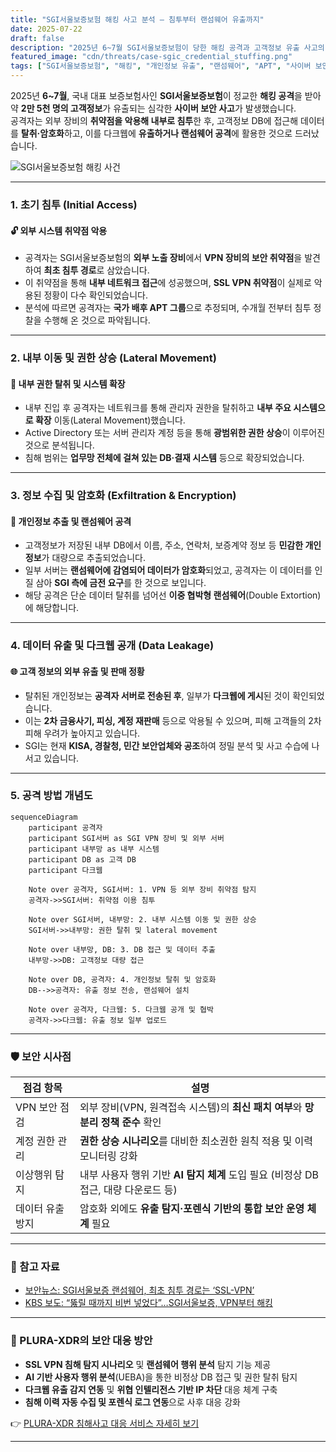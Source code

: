 ```yaml
---
title: "SGI서울보증보험 해킹 사고 분석 – 침투부터 랜섬웨어 유출까지"
date: 2025-07-22
draft: false
description: "2025년 6~7월 SGI서울보증보험이 당한 해킹 공격과 고객정보 유출 사고의 전체 흐름을 분석합니다. 침해 경로부터 다크웹 유출까지 공격 단계별로 정리합니다."
featured_image: "cdn/threats/case-sgic_credential_stuffing.png"
tags: ["SGI서울보증보험", "해킹", "개인정보 유출", "랜섬웨어", "APT", "사이버 보안", "침해사고"]
---
```


2025년 **6~7월**, 국내 대표 보증보험사인 **SGI서울보증보험**이 정교한 **해킹 공격**을 받아 약 **2만 5천 명의 고객정보**가 유출되는 심각한 **사이버 보안 사고**가 발생했습니다.  
공격자는 외부 장비의 **취약점을 악용해 내부로 침투**한 후, 고객정보 DB에 접근해 데이터를 **탈취·암호화**하고, 이를 다크웹에 **유출하거나 랜섬웨어 공격**에 활용한 것으로 드러났습니다.

![SGI서울보증보험 해킹 사건](https://blog.plura.io/cdn/threats/case-sgic_credential_stuffing.png)

<!--more-->

---

### 1. **초기 침투 (Initial Access)**

#### 🔓 **외부 시스템 취약점 악용**

* 공격자는 SGI서울보증보험의 **외부 노출 장비**에서 **VPN 장비의 보안 취약점**을 발견하여 **최초 침투 경로**로 삼았습니다.
* 이 취약점을 통해 **내부 네트워크 접근**에 성공했으며, **SSL VPN 취약점**이 실제로 악용된 정황이 다수 확인되었습니다.
* 분석에 따르면 공격자는 **국가 배후 APT 그룹**으로 추정되며, 수개월 전부터 침투 정찰을 수행해 온 것으로 파악됩니다.

---

### 2. **내부 이동 및 권한 상승 (Lateral Movement)**

#### 🚨 **내부 권한 탈취 및 시스템 확장**

* 내부 진입 후 공격자는 네트워크를 통해 관리자 권한을 탈취하고 **내부 주요 시스템으로 확장** 이동(Lateral Movement)했습니다.
* Active Directory 또는 서버 관리자 계정 등을 통해 **광범위한 권한 상승**이 이루어진 것으로 분석됩니다.
* 침해 범위는 **업무망 전체에 걸쳐 있는 DB·결재 시스템** 등으로 확장되었습니다.

---

### 3. **정보 수집 및 암호화 (Exfiltration & Encryption)**

#### 📂 **개인정보 추출 및 랜섬웨어 공격**

* 고객정보가 저장된 내부 DB에서 이름, 주소, 연락처, 보증계약 정보 등 **민감한 개인정보**가 대량으로 추출되었습니다.
* 일부 서버는 **랜섬웨어에 감염되어 데이터가 암호화**되었고, 공격자는 이 데이터를 인질 삼아 **SGI 측에 금전 요구**를 한 것으로 보입니다.
* 해당 공격은 단순 데이터 탈취를 넘어선 **이중 협박형 랜섬웨어**(Double Extortion)에 해당합니다.

---

### 4. **데이터 유출 및 다크웹 공개 (Data Leakage)**

#### 🌐 **고객 정보의 외부 유출 및 판매 정황**

* 탈취된 개인정보는 **공격자 서버로 전송된 후**, 일부가 **다크웹에 게시**된 것이 확인되었습니다.
* 이는 **2차 금융사기, 피싱, 계정 재판매** 등으로 악용될 수 있으며, 피해 고객들의 2차 피해 우려가 높아지고 있습니다.
* SGI는 현재 **KISA, 경찰청, 민간 보안업체와 공조**하여 정밀 분석 및 사고 수습에 나서고 있습니다.

---

### 5. **공격 방법 개념도**

```mermaid
sequenceDiagram
    participant 공격자
    participant SGI서버 as SGI VPN 장비 및 외부 서버
    participant 내부망 as 내부 시스템
    participant DB as 고객 DB
    participant 다크웹

    Note over 공격자, SGI서버: 1. VPN 등 외부 장비 취약점 탐지
    공격자->>SGI서버: 취약점 이용 침투

    Note over SGI서버, 내부망: 2. 내부 시스템 이동 및 권한 상승
    SGI서버->>내부망: 권한 탈취 및 lateral movement

    Note over 내부망, DB: 3. DB 접근 및 데이터 추출
    내부망->>DB: 고객정보 대량 접근

    Note over DB, 공격자: 4. 개인정보 탈취 및 암호화
    DB-->>공격자: 유출 정보 전송, 랜섬웨어 설치

    Note over 공격자, 다크웹: 5. 다크웹 공개 및 협박
    공격자->>다크웹: 유출 정보 일부 업로드
````

---

### 🛡️ 보안 시사점

| 점검 항목     | 설명                                                     |
| --------- | ------------------------------------------------------ |
| VPN 보안 점검 | 외부 장비(VPN, 원격접속 시스템)의 **최신 패치 여부**와 **망분리 정책 준수** 확인   |
| 계정 권한 관리  | **권한 상승 시나리오**를 대비한 최소권한 원칙 적용 및 이력 모니터링 강화            |
| 이상행위 탐지   | 내부 사용자 행위 기반 **AI 탐지 체계** 도입 필요 (비정상 DB 접근, 대량 다운로드 등) |
| 데이터 유출 방지 | 암호화 외에도 **유출 탐지·포렌식 기반의 통합 보안 운영 체계** 필요               |

---

### 📑 참고 자료

* [보안뉴스: SGI서울보증 랜섬웨어, 최초 침투 경로는 ‘SSL-VPN’](https://www.boannews.com/media/view.asp?idx=138214)
* [KBS 보도: “뚫릴 때까지 비번 넣었다”…SGI서울보증, VPN부터 해킹](https://v.daum.net/v/20250722074904005)

---

### 🌟 PLURA-XDR의 보안 대응 방안

* **SSL VPN 침해 탐지 시나리오** 및 **랜섬웨어 행위 분석** 탐지 기능 제공
* **AI 기반 사용자 행위 분석**(UEBA)을 통한 비정상 DB 접근 및 권한 탈취 탐지
* **다크웹 유출 감지 연동** 및 **위협 인텔리전스 기반 IP 차단** 대응 체계 구축
* **침해 이력 자동 수집 및 포렌식 로그 연동**으로 사후 대응 강화

👉 [PLURA-XDR 침해사고 대응 서비스 자세히 보기](https://www.plura.io/underattack)

---
